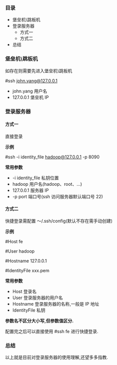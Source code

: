 ### 目录

- 堡垒机\跳板机
- 登录服务器
  - 方式一
  - 方式二
- 总结

### 堡垒机\跳板机

如存在则需要先进入堡垒机\跳板机

#ssh john.yang@127.0.0.1

- john.yang 用户名
- 127.0.0.1 堡垒机 IP

### 登录服务器

#### 方式一

直接登录

**示例**

#ssh -i identity_file hadoop@127.0.0.1 -p 8090

**常用参数**

- -i identity_file 私钥位置
- hadoop 用户名(hadoop、root、...)
- 127.0.0.1 服务器 IP
- -p port 端口号(ssh 访问服务器默认端口号 22)

#### 方式二

快捷登录需配置 ～/.ssh/config(默认不存在需手动创建)

**示例**

#Host fe

#User hadoop

#Hostname 127.0.0.1

#IdentityFile xxx.pem

**常用参数**

- Host 登录名
- User 登录服务器的用户名
- Hostname 登录服务器的名称,一般是 IP 地址
- IdentityFile 私钥

**参数名不区分大小写,但参数值区分.**

配置完之后可以直接使用 #ssh fe 进行快捷登录.

### 总结

以上就是目前对登录服务器的使用理解,还望多多指教.
